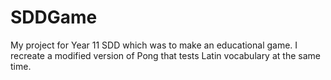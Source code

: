# SDDGame

My project for Year 11 SDD which was to make an educational game. I recreate a modified version of Pong that tests Latin vocabulary at the same time.

